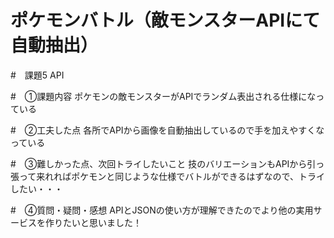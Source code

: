 # ポケモンバトル（敵モンスターAPIにて自動抽出）

#　課題5 API

#　①課題内容
ポケモンの敵モンスターがAPIでランダム表出される仕様になっている

#　②工夫した点
各所でAPIから画像を自動抽出しているので手を加えやすくなっている

#　③難しかった点、次回トライしたいこと
技のバリエーションもAPIから引っ張って来れればポケモンと同じような仕様でバトルができるはずなので、トライしたい・・・

#　④質問・疑問・感想
APIとJSONの使い方が理解できたのでより他の実用サービスを作りたいと思いました！

